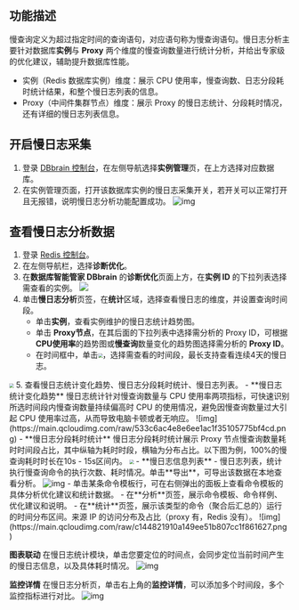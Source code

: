 ## 功能描述

慢查询定义为超过指定时间的查询语句，对应语句称为慢查询语句。慢日志分析主要针对数据库**实例**与 **Proxy** 两个维度的慢查询数量进行统计分析，并给出专家级的优化建议，辅助提升数据库性能。

- 实例（Redis 数据库实例）维度：展示 CPU 使用率，慢查询数、日志分段耗时统计结果，和整个慢日志列表的信息。
- Proxy（中间件集群节点）维度：展示 Proxy 的慢日志统计、分段耗时情况，还有详细的慢日志列表信息。

## 开启慢日志采集

1. 登录 [DBbrain 控制台](https://console.cloud.tencent.com/dbbrain/instance?product=mysql)，在左侧导航选择**实例管理**页，在上方选择对应数据库。
2. 在实例管理页面，打开该数据库实例的慢日志采集开关，若开关可以正常打开且无报错，说明慢日志分析功能配置成功。
   ![img](https://main.qcloudimg.com/raw/62156ebffeb2b0965552ca027abe100f.png)

## 查看慢日志分析数据

1. 登录 [Redis 控制台](https://console.cloud.tencent.com/redis)。
2. 在左侧导航栏，选择**诊断优化**。
3. 在**数据库智能管家 DBbrain** 的**诊断优化**页面上方，在**实例 ID** 的下拉列表选择需查看的实例。
![](https://qcloudimg.tencent-cloud.cn/raw/1f2179f0f906241128c34c746c4ce79a.png)
4. 单击**慢日志分析**页签，在**统计**区域，选择查看慢日志的维度，并设置查询时间段。
   - 单击**实例**，查看实例维护的慢日志统计趋势图。
   - 单击 **Proxy节点**，在其后面的下拉列表中选择需分析的 Proxy ID，可根据**CPU使用率**的趋势图或**慢查询**数量变化的趋势图选择需分析的 **Proxy ID**。
   - 在时间框中，单击<img src="https://qcloudimg.tencent-cloud.cn/raw/a1438740099d1baedaf57020fb2e397b.png" style="zoom: 50%;" />，选择需查看的时间段，最长支持查看连续4天的慢日志。
<img src="https://qcloudimg.tencent-cloud.cn/raw/ad4d3d4e437861868dd7493b54ed8312.png" style="zoom: 50%;" />
5. 查看慢日志统计变化趋势、慢日志分段耗时统计、慢日志列表。
 - **慢日志统计变化趋势** 
   慢日志统计针对慢查询数量与 CPU 使用率两项指标，可快速识别所选时间段内慢查询数量持续偏高时 CPU 的使用情况，避免因慢查询数量过大引起 CPU 使用率过高，从而导致电脑卡顿或者无响应。
   ![img](https://main.qcloudimg.com/raw/533c6ac4e8e6ee1ac1f35105775bf4cd.png)
 - **慢日志分段耗时统计**   
   慢日志分段耗时统计展示 Proxy 节点慢查询数量耗时时间段占比，其中纵轴为耗时时段，横轴为分布占比。以下图为例，100%的慢查询耗时时长在10s - 15s区间内。
<img src="https://main.qcloudimg.com/raw/f60c0a52f9e26b5a4b31d5fa118bb4d3.png"  style="zoom:50%;">
 - **慢日志信息列表**
    - 慢日志列表，统计执行慢查询命令的执行次数、耗时情况。单击**导出**，可导出该数据在本地查看分析。
     <img src="https://main.qcloudimg.com/raw/333ef53b03b74842d9f6d1e8f0fc72ce.png" alt="img"  />
    - 单击某条命令模板行，可在右侧弹出的面板上查看命令模板的具体分析优化建议和统计数据。
      - 在**分析**页签，展示命令模板、命令样例、优化建议和说明。
      - 在**统计**页签，展示该类型的命令（聚合后汇总的）运行的时间分布区间。来源 IP 的访问分布及占比（proxy 有，Redis 没有）。
      ![img](https://main.qcloudimg.com/raw/c144821910a149ee51b807cc1f861627.png)
 
**图表联动**
在慢日志统计模块，单击您要定位的时间点，会同步定位当前时间产生的慢日志信息，以及具体耗时情况。
![img](https://main.qcloudimg.com/raw/8d0596fc23190dffd3371d15a4c3374b.png)

**监控详情**
在慢日志分析页，单击右上角的**监控详情**，可以添加多个时间段，多个监控指标进行对比。
![img](https://main.qcloudimg.com/raw/2c8b8f1be41ed82699aa8f1ef31f3124.png)

